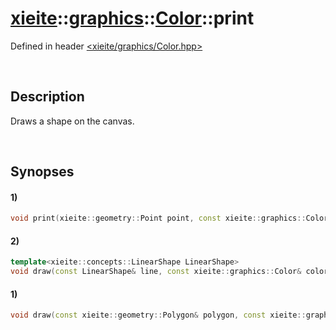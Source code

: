 # [xieite](../../../../../xieite.md)\:\:[graphics](../../../../../graphics.md)\:\:[Color](../../../Color.md)\:\:print
Defined in header [<xieite/graphics/Color.hpp>](../../../../../../include/xieite/graphics/Color.hpp)

&nbsp;

## Description
Draws a shape on the canvas.

&nbsp;

## Synopses
#### 1)
```cpp
void print(xieite::geometry::Point point, const xieite::graphics::Color& color) noexcept;
```
#### 2)
```cpp
template<xieite::concepts::LinearShape LinearShape>
void draw(const LinearShape& line, const xieite::graphics::Color& color) noexcept;
```
#### 1)
```cpp
void draw(const xieite::geometry::Polygon& polygon, const xieite::graphics::Color& color) noexcept;
```
